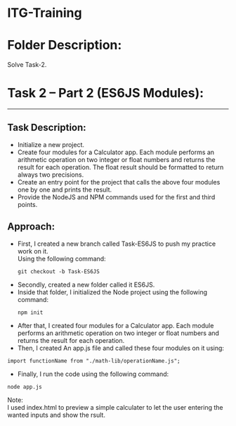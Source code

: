 # ITG-Training

# Folder Description:

Solve Task-2.

# Task 2 – Part 2 (ES6JS Modules):
---

## Task Description:

- Initialize a new project.
- Create four modules for a Calculator app. Each module performs an arithmetic operation on two integer or float numbers and returns the result for each operation. The float result should be formatted to return always two precisions.
- Create an entry point for the project that calls the above four modules one by one and prints the result.
- Provide the NodeJS and NPM commands used for the first and third points.

## Approach:
- First, I created a new branch called Task-ES6JS to push my practice work on it.  
  Using the following command:
  ```
  git checkout -b Task-ES6JS
  ```
- Secondly, created a new folder called it ES6JS.
- Inside that folder, I initialized the Node project using the following command:
  ```
  npm init
  ```
- After that, I created four modules for a Calculator app. Each module performs an arithmetic operation on two integer or float numbers and returns the result for each operation.
- Then, I created An app.js file and called these four modules on it using:
```
import functionName from "./math-lib/operationName.js";
```
- Finally, I run the code using the following command:
```
node app.js
```
Note:  
I used index.html to preview a simple calculater to let the user entering the wanted inputs and show the rsult.